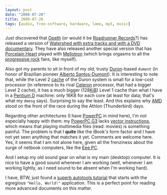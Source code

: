 ```yaml
---
layout: post
date: "2008-07-20"
title: 2008-07-20
tags: [audio, free-software, hardware, lame, mp3, music]
---
```

Just discovered that [Opeth](http://www.opeth.com/) (or would it be
[Roadrunner Records](http://www.roadrunnerrecords.com/)?) has
released a version of
[Watershed with extra tracks and with a DVD documentary](http://en.wikipedia.org/wiki/Watershed_(Opeth_album)).
They have also released another special version that has
[Porcelain Heart](http://www.youtube.com/watch?v=cKx5zrb0Z_0)
played with [Mellotron](http://en.wikipedia.org/wiki/Mellotron)
(which brings orgasms to all the
[progressive rock](http://en.wikipedia.org/wiki/Progressive_rock)
fans, like myself).

Also got my parents to sit in front of my old, trusty
[Duron](http://en.wikipedia.org/wiki/Duron)-based `dumont` (in
honor of Brazilian pioneer
[Alberto Santos-Dumont](http://en.wikipedia.org/wiki/Santos_Dumont)).
It is interesting to note that, while the Level 2
[cache](http://en.wikipedia.org/wiki/CPU_cache) of the Duron system
is small for a low-cost processor (in reference to its rival
[Celeron](http://en.wikipedia.org/wiki/Celeron) processor, that had
a bigger Level 2 cache), it has a much bigger
(128[KiB](http://en.wikipedia.org/wiki/KiB)) Level 1 cache than
what I have in a
[Pentium D](http://en.wikipedia.org/wiki/Pentium_D) machine: only
16KB for each core (at least for data; that's what my `dmesg`
says). Surprising to say the least. And this explains why
[AMD](http://en.wikipedia.org/wiki/AMD) stood on the front of the
race during the Athlon (Thunderbird) days.

Regarding other architectures (I have
[PowerPC](http://en.wikipedia.org/wiki/PowerPC) in mind here), I'm
not especially happy with them: my
[PowerPC G3](http://en.wikipedia.org/wiki/PowerPC_G3) lacks
[vector instructions](http://en.wikipedia.org/wiki/Vector_processor),
which means that playing multimedia files (read: movies) is
something painful. The problem is that I **quite** like the iBook's
form factor and I have not yet seen anything that matches it yet.
Comments are welcome here. Yes, it seems that I am not alone here,
given all the frenziness about the surge of netbook computers, like
the [Eee PC](http://en.wikipedia.org/wiki/ASUS_Eee_PC).

And I setup my old sound gear on what is my main (desktop)
computer. It is nice to have a good sound whenever I am working
(well, whenever I am working lightly, as I need sound to be absent
when I'm working hard).

I have, BTW, just found a
[superb autotools tutorial](http://vindaci.members.sonic.net/cbreak/projects/autotools/)
that starts with the egregious `"Hello, World!"` application. This
is a perfect point for reading more advanced documents on this
matter.


